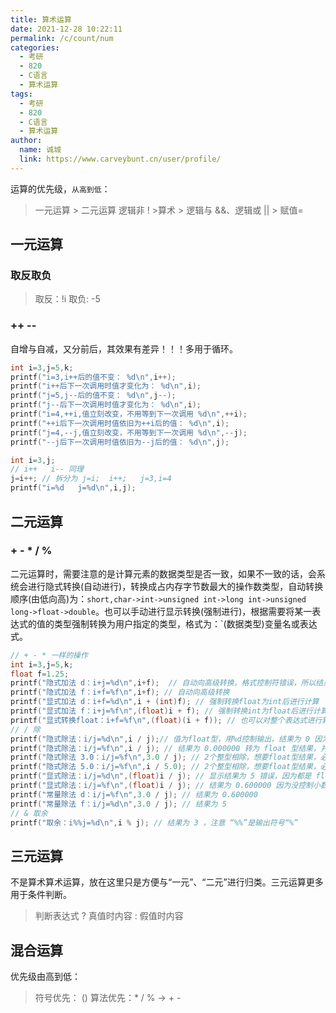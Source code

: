 ```yaml
---
title: 算术运算
date: 2021-12-28 10:22:11
permalink: /c/count/num
categories: 
  - 考研
  - 820
  - C语言
  - 算术运算
tags: 
  - 考研
  - 820
  - C语言
  - 算术运算
author: 
  name: 诚城
  link: https://www.carveybunt.cn/user/profile/
---
```

运算的优先级，`从高到低`：
> 一元运算 > 二元运算 
  逻辑非 ! >算术 > 逻辑与 &&、逻辑或 || > 赋值=
## 一元运算
### 取反取负
> 取反：!i
  取负: -5
### ++  --
自增与自减，又分前后，其效果有差异！！！多用于循环。
```c
int i=3,j=5,k;
printf("i=3,i++后的值不变： %d\n",i++);
printf("i++后下一次调用时值才变化为： %d\n",i);
printf("j=5,j--后的值不变： %d\n",j--);
printf("j--后下一次调用时值才变化为： %d\n",i);
printf("i=4,++i,值立刻改变，不用等到下一次调用 %d\n",++i);
printf("++i后下一次调用时值依旧为++i后的值： %d\n",i);
printf("j=4,--j,值立刻改变，不用等到下一次调用 %d\n",--j);
printf("--j后下一次调用时值依旧为--j后的值： %d\n",j);
```
```c
int i=3,j;
// i++   i-- 同理
j=i++; // 拆分为 j=i;  i++;   j=3,i=4 
printf("i=%d   j=%d\n",i,j);
```
## 二元运算
### +  -   * /  %
二元运算时，需要注意的是计算元素的数据类型是否一致，如果不一致的话，会系统会进行隐式转换(自动进行)，转换成占内存字节数最大的操作数类型，自动转换顺序(由低向高)为：`short,char->int->unsigned int->long int->unsigned long->float->double`。也可以手动进行显示转换(强制进行)，根据需要将某一表达式的值的类型强制转换为用户指定的类型，格式为：`(数据类型)变量名或表达式。
```c
// + - * 一样的操作
int i=3,j=5,k;
float f=1.25;
printf("隐式加法 d：i+j=%d\n",i+f);  // 自动向高级转换，格式控制符错误，所以结果错误
printf("隐式加法 f：i+f=%f\n",i+f); // 自动向高级转换
printf("显式加法 d：i+f=%d\n",i + (int)f); // 强制转换float为int后进行计算
printf("显式加法 f：i+j=%f\n",(float)i + f); // 强制转换int为float后进行计算
printf("显式转换float：i+f=%f\n",(float)(i + f)); // 也可以对整个表达式进行转换
// / 除
printf("隐式除法：i/j=%d\n",i / j);// 值为float型，用%d控制输出，结果为 0 因为自动转为int  为什么？？
printf("隐式除法：i/j=%f\n",i / j); // 结果为 0.000000 转为 float 型结果，并且结果也是错误的。 为什么？？？
printf("隐式除法 3.0：i/j=%f\n",3.0 / j); // 2个整型相除，想要float型结果，必须将其中一个墙转float型！ 结果为 0.600000
printf("隐式除法 5.0：i/j=%f\n",i / 5.0); // 2个整型相除，想要float型结果，必须将其中一个墙转float型！ 结果为 0.600000
printf("显式除法：i/j=%d\n",(float)i / j); // 显示结果为 5 错误，因为都是 float 型，但是却用了 %d 来控制
printf("显式除法：i/j=%f\n",(float)i / j); // 结果为 0.600000 因为没控制小数尾数，默认6位小数
printf("常量除法 d：i/j=%f\n",3.0 / j); // 结果为 0.600000
printf("常量除法 f：i/j=%d\n",3.0 / j); // 结果为 5
// & 取余
printf("取余：i%%j=%d\n",i % j); // 结果为 3 ，注意 “%%”是输出符号“%”
```
## 三元运算
不是算术算术运算，放在这里只是方便与“一元”、“二元”进行归类。三元运算更多用于条件判断。
> 判断表达式 ? 真值时内容 : 假值时内容
## 混合运算
优先级由高到低：
> 符号优先： ()
  算法优先：* / % -> + -
